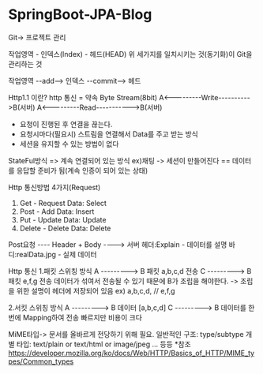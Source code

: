 # SpringBoot-JPA-Blog
Git-> 프로젝트 관리

작업영역 - 인덱스(Index) - 헤드(HEAD)
위 세가지를 일치시키는 것(동기화)이 Git을 관리하는 것

작업영역 --add--> 인덱스 --commit--> 헤드


Http1.1 이란?
        http 통신 = 약속
       Byte Stream(8bit)
A<---------Write---------->B(서버)
A<---------Read----------->B(서버)

- 요청이 진행된 후 연결을 끊는다.
- 요청시마다(필요시) 스트림을 연결해서 Data를 주고 받는 방식
- 세션을 유지할 수 있는 방법이 없다

StateFul방식 => 계속 연결되어 있는 방식 ex)채팅
-> 세션이 만들어진다 == 데이터를 응답할 준비가 됨(계속 인증이 되어 있는 상태)

Http 통신방법 4가지(Request)
1. Get      - Request Data: Select 
2. Post     - Add Data: Insert        
3. Put      - Update Data: Update
4. Delete   - Delete Data: Delete


Post요청 ---- Header + Body ----> 서버
           헤더:Explain        - 데이터를 설명
           바디:realData.jpg   - 실제 데이터
           
Http 통신
1.패킷 스위칭 방식
  A ---------> B
  패킷 a,b,c,d 전송
  C ---------> B
  패킷 e,f,g 전송
데이터가 섞여서 전송될 수 있기 때문에 B가 조립을 해야한다. -> 조립을 위한 설명이 헤더에 저장되어 있음 
ex) a,b,c,d, // e,f,g


2.서킷 스위칭 방식
  A ---------> B
  데이터 [a,b,c,d]
  C ---------> B
  데이터를 한번에 Mapping하여 전송 
  빠르지만 비용이 크다
  
MiME타입-> 문서를 올바르게 전당하기 위해 필요.
일반적인 구조: type/subtype 
개별 타입: text/plain or text/html or image/jpeg ... 등등 
*참조 https://developer.mozilla.org/ko/docs/Web/HTTP/Basics_of_HTTP/MIME_types/Common_types




